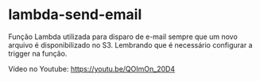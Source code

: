 # lambda-send-email

Função Lambda utilizada para disparo de e-mail sempre que um novo arquivo é disponibilizado no S3. Lembrando que é necessário configurar a trigger na função.

Vídeo no Youtube: https://youtu.be/QOImOn_20D4
